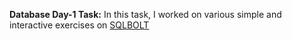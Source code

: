 **Database Day-1 Task:** In this task, I worked on various simple and interactive exercises on [SQLBOLT](https://sqlbolt.com/)

